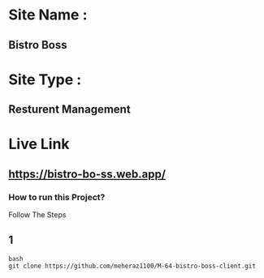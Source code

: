 # Site Name : 
## Bistro Boss

# Site Type : 
## Resturent Management

# Live Link
## https://bistro-bo-ss.web.app/

### How to run this Project?

Follow The Steps

## 1
```
bash
git clone https://github.com/meheraz1100/M-64-bistro-boss-client.git
```